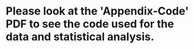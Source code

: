 # Please look at the 'Appendix-Code' PDF to see the code used for the data and statistical analysis.
